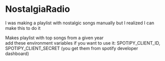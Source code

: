 # NostalgiaRadio
I was making a playlist with nostalgic songs manually but I realized I can make this to do it

Makes playlist with top songs from a given year </br>
add these environment variables if you want to use it: SPOTIPY_CLIENT_ID, SPOTIPY_CLIENT_SECRET (you get them from spotify developer dashboard)
